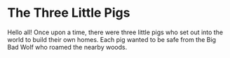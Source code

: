 # The Three Little Pigs

Hello all! Once upon a time, there were three little pigs who set out into the world to build their own homes. Each pig wanted to be safe from the Big Bad Wolf who roamed the nearby woods.